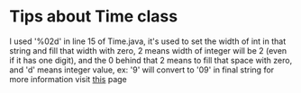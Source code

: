 # Tips about Time class
I used '%02d' in line 15 of Time.java,
it's used to set the width of int in that string and fill that width with zero,
2 means width of integer will be 2 (even if it has one digit), and the 0 behind that 2 means to fill that space with zero, and 'd' means integer value,
ex: '9' will convert to '09' in final string
for more information visit [this](https://www.w3schools.com/java/ref_string_format.asp) page